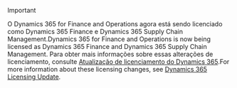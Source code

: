 > [!IMPORTANT]
> <span data-ttu-id="1c7e6-101">O Dynamics 365 for Finance and Operations agora está sendo licenciado como Dynamics 365 Finance e Dynamics 365 Supply Chain Management.</span><span class="sxs-lookup"><span data-stu-id="1c7e6-101">Dynamics 365 for Finance and Operations is now being licensed as Dynamics 365 Finance and Dynamics 365 Supply Chain Management.</span></span> <span data-ttu-id="1c7e6-102">Para obter mais informações sobre essas alterações de licenciamento, consulte [Atualização de licenciamento do Dynamics 365](https://docs.microsoft.com/dynamics365/licensing/update).</span><span class="sxs-lookup"><span data-stu-id="1c7e6-102">For more information about these licensing changes, see [Dynamics 365 Licensing Update](https://docs.microsoft.com/dynamics365/licensing/update).</span></span> 
